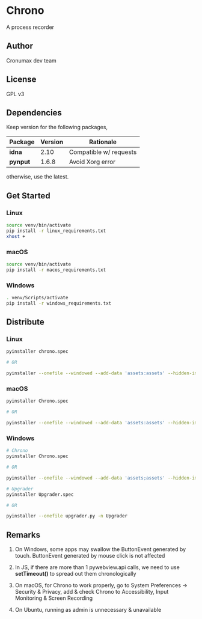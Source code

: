 # Chrono

A process recorder

## Author

Cronumax dev team

## License

GPL v3

## Dependencies

Keep version for the following packages,

| Package    | Version | Rationale              |
| ---------- | ------- | ---------------------- |
| **idna**   | 2.10    | Compatible w/ requests |
| **pynput** | 1.6.8   | Avoid Xorg error       |

otherwise, use the latest.

## Get Started

### Linux

```bash
source venv/bin/activate
pip install -r linux_requirements.txt
xhost +
```

### macOS

```bash
source venv/bin/activate
pip install -r macos_requirements.txt
```

### Windows

```bash
. venv/Scripts/activate
pip install -r windows_requirements.txt
```

## Distribute

### Linux

```bash
pyinstaller chrono.spec

# OR

pyinstaller --onefile --windowed --add-data 'assets:assets' --hidden-import plyer.platforms.linux.notification --hidden-import geocoder main.py -n chrono -i media/automation.png --copy-metadata pytz --copy-metadata six --copy-metadata tzlocal
```

### macOS

```bash
pyinstaller Chrono.spec

# OR

pyinstaller --onefile --windowed --add-data 'assets:assets' --hidden-import geocoder main.py -n Chrono -i media/automation.png --copy-metadata pytz --copy-metadata six --copy-metadata tzlocal
```

### Windows

```bash
# Chrono
pyinstaller Chrono.spec

# OR

pyinstaller --onefile --windowed --add-data 'assets;assets' --hidden-import plyer.platforms.win.notification --hidden-import apscheduler --hidden-import geocoder main.py -n Chrono -i media/automation.ico --copy-metadata pytz --copy-metadata six --copy-metadata tzlocal

# Upgrader
pyinstaller Upgrader.spec

# OR

pyinstaller --onefile upgrader.py -n Upgrader
```

## Remarks

1.  On Windows, some apps may swallow the ButtonEvent generated by touch. ButtonEvent generated by mouse click is not affected

2.  In JS, if there are more than 1 pywebview.api calls, we need to use <b>setTimeout()</b> to spread out them chronologically

3.  On macOS, for Chrono to work properly, go to System Preferences -> Security & Privacy, add & check Chrono to Accessibility, Input Monitoring & Screen Recording

4.  On Ubuntu, running as admin is unnecessary & unavailable

